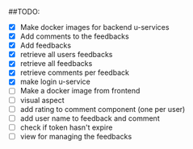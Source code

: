 ##TODO:

- [x] Make docker images for backend u-services 
- [x] Add comments to the feedbacks
- [x] Add feedbacks
- [x] retrieve all users feedbacks
- [x] retrieve all feedbacks
- [x] retrieve comments per feedback
- [x] make login u-service
- [ ] Make a docker image from frontend
- [ ] visual aspect
- [ ] add rating to comment component (one per user)
- [ ] add user name to feedback and comment
- [ ] check if token hasn't expire
- [ ] view for managing the feedbacks